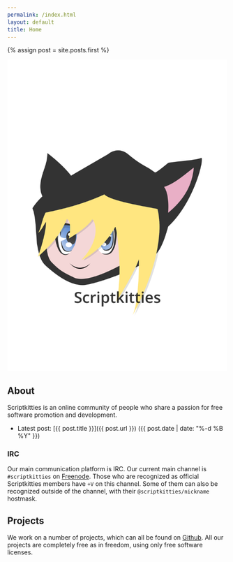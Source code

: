 ```yaml
---
permalink: /index.html
layout: default
title: Home
---
```


{% assign post = site.posts.first %}

<div class="logo">
	<img src="/img/logo.svg" alt="Scriptkitties">
</div>

## About
Scriptkitties is an online community of people who share a passion for free
software promotion and development.

* Latest post: [{{ post.title }}]({{ post.url }}) ({{ post.date | date: "%-d %B %Y" }})

### IRC
Our main communication platform is IRC.  Our current main channel is
`#scriptkitties` on [Freenode](https://freenode.net/). Those who are recognized
as official Scriptkitties members have `+V` on this channel. Some of them can
also be recognized outside of the channel, with their `@scriptkitties/nickname`
hostmask.

## Projects
We work on a number of projects, which can all be found on
[Github](https://github.com/scriptkitties/). All our projects are completely
free as in freedom, using only free software licenses.
